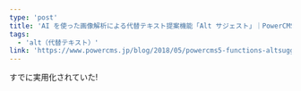 ```yaml
---
type: 'post'
title: 'AI を使った画像解析による代替テキスト提案機能「Alt サジェスト」｜PowerCMS ブログ'
tags:
  - 'alt（代替テキスト）'
link: 'https://www.powercms.jp/blog/2018/05/powercms5-functions-altsuggest.html'
---
```

すでに実用化されていた!